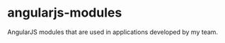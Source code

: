 angularjs-modules
=================

AngularJS modules that are used in applications developed by my team.